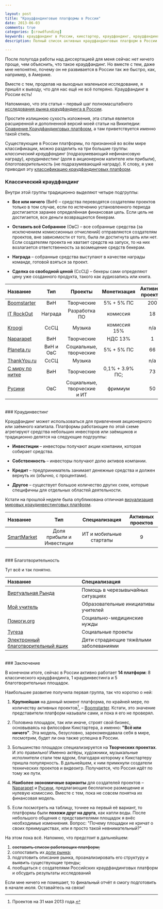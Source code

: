 ```yaml
---

layout: post
title: "Краудфандинговые платформы в России"
date: 2013-06-03
comments: true
categories: [crowdfunding]
keywords: краудфандинг в России, кикстартер, краудфандинг, краудфандинг сайты, boomstarter, Kroogi, диссертация краудфандинг, краудфандинг курсовая
description: Полный список активных краудфандинговых платформ в России и короткое описание.

---
```


После полугода работы над диссертацией для меня сейчас нет ничего проще, чем объяснить, что такое краудфандинг. Но вместе с тем, даже мне непонятно, почему он не развивается в России так же быстро, как, например, в Америке.

Вместе с тем, проделав на выходных маленькое исследование, я пришёл к выводу, что для нас ещё не всё потеряно. Краудфандинг в России есть!

Напоминаю, что эта статья – первый шаг полномасштабного [исследования рынка краудфандинга в России](http://blog.vonoiral.com/post/Crowdfunding-2-/).

<!-- more -->

Простите излишнюю сухость изложения, эта статья является расширенной и дополненной версий моей статьи на Википедии: [Сравнение Краудфандинговых платформ](http://ru.wikipedia.org/wiki/Сравнение_краудфандинговых_платформ), а там приветствуется именно такой стиль.

Существующие в России платформы, по признанной во всём мире классификации, можно разделить на три большие группы: *классический краудфандинг* (подразумевающий нефинансовую награду), *краудинвестинг* (доля в акционерном капителе или прибыли), *благотоворительность* (не подразумевающий награду). К слову, я уже приводил эту [классификацию краудфандинговых платформ](http://blog.vonoiral.com/post/Crowdfunding/).

### Классический краудфандинг

Внутри этой группы традиционно выделяют четыре подгруппы:

* **Все или ничего** (ВиН) – средства переводятся создателям проектов только в том случае, если по истечению установленного периода достигается заранее определённая финансовая цель. Если цель не достигается, все деньги возвращаются бекерам.

* **Оставить всё Собранное** (ОвС) – все собранные средства (за исключением комиссионных отчислений) отправляются создателям проектов, вне зависимости от того, была ли достигнута цель или нет. Если создателям проекта не хватает средств на запуск, то на них возлагается ответственность за возмещение средств бекерам.

* **Награда** – собранные средства выступают в качестве награды команде, готовой взяться за проект.

* **Сделка со свободной ценой** (СсСЦ) – бекеры сами определяют цену уже созданного продукта, такого как аудиозапись или книга.

 Название|Тип| Проекты | Монетизация | Активных проектов
:-----------|:------------:|:------------:|:------------:| :------------:|
[Boomstarter](https://boomstarter.ru) |ВиН|      Творческие |  5% + 5% ПС | 200
[IT RockOut](http://itrockout.com/)|     Награда | Разработка ПО | комиссия | 18
[Kroogi](http://kroogi.com/)     |        СсСЦ |     Музыка  | комиссия  15% | n/a
[Naparapet](http://naparapet.ru)|   ВиН |   Творческие  | НДС 13% | 1
[Planeta.ru](http://planeta.ru)  |        ВиН и ОвС | Социальные, творческие   |  5% + 5% ПС | 66 
[ThankYou.ru](http://thankyou.ru)|      СсСЦ |    Музыка    | |n/a 
[С миру по нитке](http://smipon.ru/)| ВиН|   Творческие  | 0,1% + 3.9%  ПС; | 73
[Русини](http://rusini.org)|     ОвС |   Социальные, творческие и ИТ  |фримиум | 50


<br>
### Краудинвестинг</br>

Краудфандинг может использоваться для привлечения акционерного или заёмного капитала. Платформы работающие по этой схеме агрегируют средства небольших инвесторов или заёмщиков и традиционно делятся на следующие подгруппы:

* **Инвестиции** – инвесторы получают акции компании, которая собирает средства.

* **Собственность** – инвесторы получают долю активов компании.

* **Кредит** – предприниматель занимает денежные средства и должен вернуть их (обычно, с процентами). 

* **Другое** – существует большое количество других схем, которые специфичны для отдельных областей деятельности.

Кстати на прошлой неделе была опубликована отличная [визуализация мировых краудинвестинговых платформ](http://www.thecrowdcafe.com/visualizing-the-crowdinvesting-industry/).


 Название| Тип | Специализация | Активных проектов
:-----------|:------------:|:------------:|:------------:|
 [SmartMarket](https://smartmarket.net)|       Доля прибыли и Инвестиции | ИТ и мобильные стартапы | 9  


<br>
### Благотворительность</br>

Тут всё и так понятно.

Название| Специализация 
|:-----------|:------------|
[Виртуальная Рында](http://rynda.org)|   Помощь в черезывычайных ситуациях
[Мой учитель](http://my-teacher.ru)| Образовательные инициативы учителей
[Помоги.org](http://pomogi.org)|   Социально-медицинские нужды  
[Тугеза](http://together.ru)|      Социальные проекты 
[Электронный благотворительный ящик](http://www.blagobox.ru)|   Дети страдающие тяжёлыми заболеваниями


<br>
### Заключение</br>

В конечном итоге, сейчас в России активно работает **14 платформ**: 8  классического краудфандинга, 1 краудинвестинга и 5 благотворительных площадок. 

Наибольшее развитие получила первая группа, так что коротко о ней: 

1. **Крупнейшая** на данный момент платформа, по крайней мере, по количеству активных проектов[^1], – [Boomstarter](https://boomstarter.ru). Кстати, это значение представители платформ называли сами, и пока я его не проверял.

2. Половина площадок, так или иначе, строят свой бизнес, основываясь на философии Кикстартера, а именно: **"Всё или ничего"**. Эта модель, безусловно, зарекомендавала себя в мире, посмотрим, будет ли она также успешна в России.

3. Большинство площадок специализируется на **Творческих проектах**. И это правильно! Именно актёры, художники, музыкальные исполнители стали тем ядром, благодаря которому к Кикстартеру пришла популярность. В дальнейшем, к ним примкнули создатели технических проектов и видеоигр. Получается, что Россия идёт по тому же пути. 

4. **Наиболее экономичные варианты** для создателей проектов – [Naparapet](http://naparapet.ru) и [Русини](http://rusini.org), предлагающие бесплатное размещение и нулевую комиссию. Вместе с тем, пока не совсем понятна их финансовая модель.

5. Если посмотреть на таблицу, точнее на первый её вариант, то платформы были **похожи друг на друга**, как капли воды. После небольшого общения с представителями площадок я внёс необходимые измениения. Вопрос: "Почему площадки не кричат о своих преимуществах, или я просто такой невнимательный?"

На этом пока всё. Напомню, что предстоит в дальнейшем:

1. <del>составить список работающих платформ;</del>
2. сопоставить их [доли рынка](http://sila-uma.ru/2013/05/26/pizzawordstat/);
3. подготовить описание рынка, проанализировать его структуру и выявить существующие тренды;
4. пообщаться с создателями Российских краудфандинговых платформ и обсудить результаты исследований

Если мне ничего не помешает, то финальный отчёт я смогу подготовить в начале июля. Оставайтесь на связи!

[^1]: Проектов на 31 мая 2013 года.
